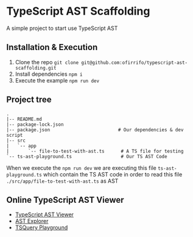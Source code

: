 # TypeScript AST Scaffolding

A simple project to start use TypeScript AST

## Installation & Execution
1. Clone the repo `git clone git@github.com:ofirrifo/typescript-ast-scaffolding.git`
2. Install dependencies `npm i`
3. Execute the example `npm run dev`

## Project tree

```
.
|-- README.md
|-- package-lock.json
|-- package.json                         # Our dependencies & dev script
|-- src
|   `-- app
|       `-- file-to-test-with-ast.ts      # A TS file for testing
`-- ts-ast-playground.ts                  # Our TS AST Code

```

When we execute the `npm run dev` we are executing this file `ts-ast-playground.ts`
which contain the TS AST code in order to read this file `./src/app/file-to-test-with-ast.ts` as AST



## Online TypeScript AST Viewer
- [TypeScript AST Viewer](https://ts-ast-viewer.com/#code/KYDwDg9gTgLgBAYwDYEMDOa4EE4G8BQ+cxiEAdmjFAK4IzQAUAlHgL6ElxooBuwDZFAFtgALi5UAlmQDmLAp04JyaCEmAA6JBBkDhwJgG4iJdu0LKK8FHAC8cMsADu2Yyg3c+DAOQxglbyMgA)
- [AST Explorer](https://astexplorer.net/)
- [TSQuery Playground](https://tsquery-playground.firebaseapp.com/)

